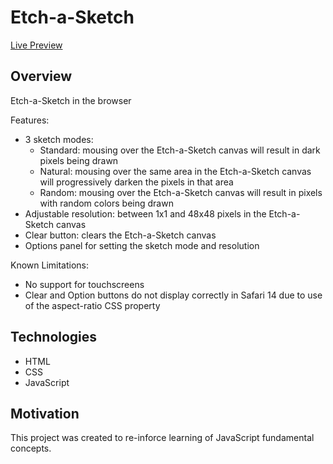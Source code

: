 # Etch-a-Sketch

[Live Preview](https://simeonbain.github.io/etch-a-sketch)

## Overview
Etch-a-Sketch in the browser

Features: 
- 3 sketch modes:
  - Standard: mousing over the Etch-a-Sketch canvas will result in dark pixels being drawn
  - Natural: mousing over the same area in the Etch-a-Sketch canvas will progressively darken the pixels in that area
  - Random: mousing over the Etch-a-Sketch canvas will result in pixels with random colors being drawn
- Adjustable resolution: between 1x1 and 48x48 pixels in the Etch-a-Sketch canvas
- Clear button: clears the Etch-a-Sketch canvas
- Options panel for setting the sketch mode and resolution

Known Limitations:
- No support for touchscreens
- Clear and Option buttons do not display correctly in Safari 14 due to use of the aspect-ratio CSS property

## Technologies
- HTML
- CSS
- JavaScript

## Motivation
This project was created to re-inforce learning of JavaScript fundamental concepts. 